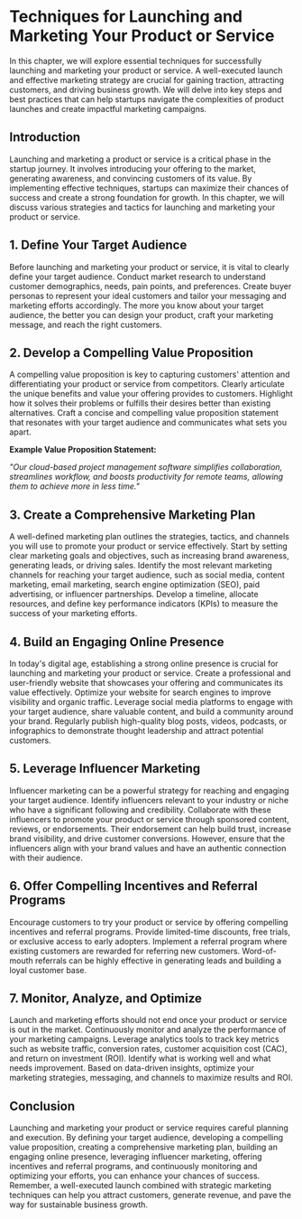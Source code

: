 Techniques for Launching and Marketing Your Product or Service
=======================================================================

In this chapter, we will explore essential techniques for successfully launching and marketing your product or service. A well-executed launch and effective marketing strategy are crucial for gaining traction, attracting customers, and driving business growth. We will delve into key steps and best practices that can help startups navigate the complexities of product launches and create impactful marketing campaigns.

**Introduction**
----------------

Launching and marketing a product or service is a critical phase in the startup journey. It involves introducing your offering to the market, generating awareness, and convincing customers of its value. By implementing effective techniques, startups can maximize their chances of success and create a strong foundation for growth. In this chapter, we will discuss various strategies and tactics for launching and marketing your product or service.

**1. Define Your Target Audience**
----------------------------------

Before launching and marketing your product or service, it is vital to clearly define your target audience. Conduct market research to understand customer demographics, needs, pain points, and preferences. Create buyer personas to represent your ideal customers and tailor your messaging and marketing efforts accordingly. The more you know about your target audience, the better you can design your product, craft your marketing message, and reach the right customers.

**2. Develop a Compelling Value Proposition**
---------------------------------------------

A compelling value proposition is key to capturing customers' attention and differentiating your product or service from competitors. Clearly articulate the unique benefits and value your offering provides to customers. Highlight how it solves their problems or fulfills their desires better than existing alternatives. Craft a concise and compelling value proposition statement that resonates with your target audience and communicates what sets you apart.

**Example Value Proposition Statement:**

_"Our cloud-based project management software simplifies collaboration, streamlines workflow, and boosts productivity for remote teams, allowing them to achieve more in less time."_

**3. Create a Comprehensive Marketing Plan**
--------------------------------------------

A well-defined marketing plan outlines the strategies, tactics, and channels you will use to promote your product or service effectively. Start by setting clear marketing goals and objectives, such as increasing brand awareness, generating leads, or driving sales. Identify the most relevant marketing channels for reaching your target audience, such as social media, content marketing, email marketing, search engine optimization (SEO), paid advertising, or influencer partnerships. Develop a timeline, allocate resources, and define key performance indicators (KPIs) to measure the success of your marketing efforts.

**4. Build an Engaging Online Presence**
----------------------------------------

In today's digital age, establishing a strong online presence is crucial for launching and marketing your product or service. Create a professional and user-friendly website that showcases your offering and communicates its value effectively. Optimize your website for search engines to improve visibility and organic traffic. Leverage social media platforms to engage with your target audience, share valuable content, and build a community around your brand. Regularly publish high-quality blog posts, videos, podcasts, or infographics to demonstrate thought leadership and attract potential customers.

**5. Leverage Influencer Marketing**
------------------------------------

Influencer marketing can be a powerful strategy for reaching and engaging your target audience. Identify influencers relevant to your industry or niche who have a significant following and credibility. Collaborate with these influencers to promote your product or service through sponsored content, reviews, or endorsements. Their endorsement can help build trust, increase brand visibility, and drive customer conversions. However, ensure that the influencers align with your brand values and have an authentic connection with their audience.

**6. Offer Compelling Incentives and Referral Programs**
--------------------------------------------------------

Encourage customers to try your product or service by offering compelling incentives and referral programs. Provide limited-time discounts, free trials, or exclusive access to early adopters. Implement a referral program where existing customers are rewarded for referring new customers. Word-of-mouth referrals can be highly effective in generating leads and building a loyal customer base.

**7. Monitor, Analyze, and Optimize**
-------------------------------------

Launch and marketing efforts should not end once your product or service is out in the market. Continuously monitor and analyze the performance of your marketing campaigns. Leverage analytics tools to track key metrics such as website traffic, conversion rates, customer acquisition cost (CAC), and return on investment (ROI). Identify what is working well and what needs improvement. Based on data-driven insights, optimize your marketing strategies, messaging, and channels to maximize results and ROI.

**Conclusion**
--------------

Launching and marketing your product or service requires careful planning and execution. By defining your target audience, developing a compelling value proposition, creating a comprehensive marketing plan, building an engaging online presence, leveraging influencer marketing, offering incentives and referral programs, and continuously monitoring and optimizing your efforts, you can enhance your chances of success. Remember, a well-executed launch combined with strategic marketing techniques can help you attract customers, generate revenue, and pave the way for sustainable business growth.
